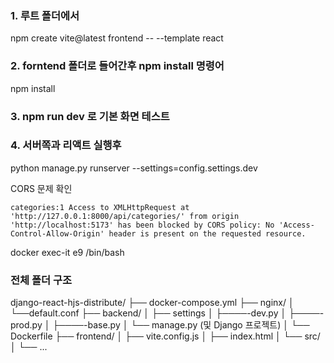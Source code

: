 ### 1. 루트 폴더에서

npm create vite@latest frontend -- --template react

### 2. forntend 폴더로 들어간후 npm install 명령어

npm install 

### 3. npm run dev 로 기본 화면 테스트

### 4. 서버쪽과 리액트 실행후

python manage.py runserver --settings=config.settings.dev

CORS 문제 확인

```
categories:1 Access to XMLHttpRequest at 'http://127.0.0.1:8000/api/categories/' from origin 'http://localhost:5173' has been blocked by CORS policy: No 'Access-Control-Allow-Origin' header is present on the requested resource.
```


docker exec-it e9 /bin/bash

### 전체 폴더 구조
django-react-hjs-distribute/
├── docker-compose.yml
├── nginx/
│   └──default.conf 
├── backend/
│   ├── settings
│   ├────-dev.py
│   ├────-prod.py
│   ├────-base.py
│   └── manage.py (및 Django 프로젝트)
│   └── Dockerfile
├── frontend/
│   ├── vite.config.js
│   ├── index.html
│   └── src/
│       └── ...



